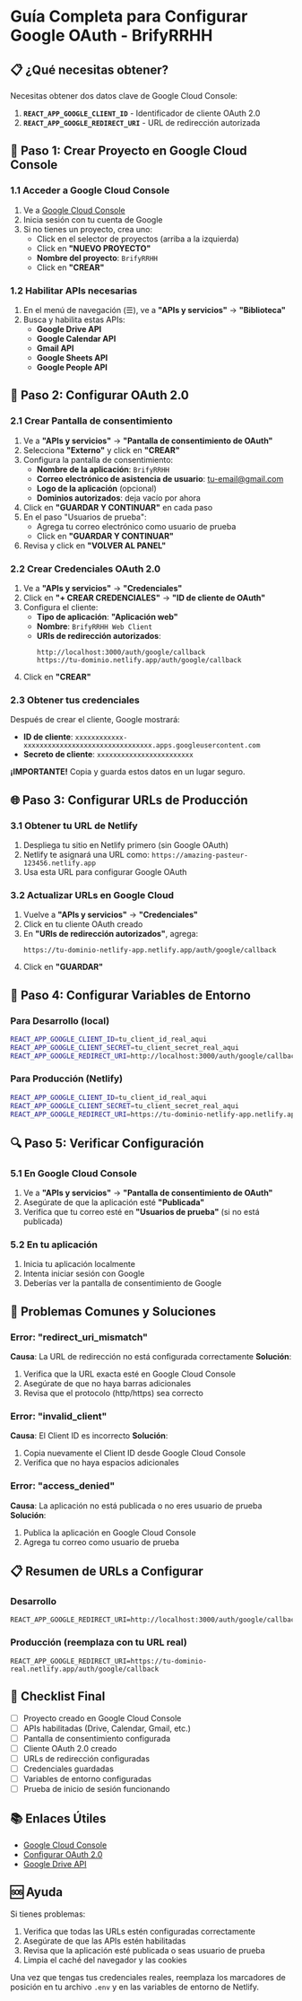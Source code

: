 # Guía Completa para Configurar Google OAuth - BrifyRRHH

## 📋 ¿Qué necesitas obtener?

Necesitas obtener dos datos clave de Google Cloud Console:

1. **`REACT_APP_GOOGLE_CLIENT_ID`** - Identificador de cliente OAuth 2.0
2. **`REACT_APP_GOOGLE_REDIRECT_URI`** - URL de redirección autorizada

## 🔧 Paso 1: Crear Proyecto en Google Cloud Console

### 1.1 Acceder a Google Cloud Console
1. Ve a [Google Cloud Console](https://console.cloud.google.com)
2. Inicia sesión con tu cuenta de Google
3. Si no tienes un proyecto, crea uno:
   - Click en el selector de proyectos (arriba a la izquierda)
   - Click en **"NUEVO PROYECTO"**
   - **Nombre del proyecto**: `BrifyRRHH`
   - Click en **"CREAR"**

### 1.2 Habilitar APIs necesarias
1. En el menú de navegación (☰), ve a **"APIs y servicios"** → **"Biblioteca"**
2. Busca y habilita estas APIs:
   - **Google Drive API**
   - **Google Calendar API**
   - **Gmail API**
   - **Google Sheets API**
   - **Google People API**

## 🔐 Paso 2: Configurar OAuth 2.0

### 2.1 Crear Pantalla de consentimiento
1. Ve a **"APIs y servicios"** → **"Pantalla de consentimiento de OAuth"**
2. Selecciona **"Externo"** y click en **"CREAR"**
3. Configura la pantalla de consentimiento:
   - **Nombre de la aplicación**: `BrifyRRHH`
   - **Correo electrónico de asistencia de usuario**: tu-email@gmail.com
   - **Logo de la aplicación** (opcional)
   - **Dominios autorizados**: deja vacío por ahora
4. Click en **"GUARDAR Y CONTINUAR"** en cada paso
5. En el paso "Usuarios de prueba":
   - Agrega tu correo electrónico como usuario de prueba
   - Click en **"GUARDAR Y CONTINUAR"**
6. Revisa y click en **"VOLVER AL PANEL"**

### 2.2 Crear Credenciales OAuth 2.0
1. Ve a **"APIs y servicios"** → **"Credenciales"**
2. Click en **"+ CREAR CREDENCIALES"** → **"ID de cliente de OAuth"**
3. Configura el cliente:
   - **Tipo de aplicación**: **"Aplicación web"**
   - **Nombre**: `BrifyRRHH Web Client`
   - **URIs de redirección autorizados**:
     ```
     http://localhost:3000/auth/google/callback
     https://tu-dominio.netlify.app/auth/google/callback
     ```
4. Click en **"CREAR"**

### 2.3 Obtener tus credenciales
Después de crear el cliente, Google mostrará:
- **ID de cliente**: `xxxxxxxxxxxx-xxxxxxxxxxxxxxxxxxxxxxxxxxxxxxxx.apps.googleusercontent.com`
- **Secreto de cliente**: `xxxxxxxxxxxxxxxxxxxxxxxx`

**¡IMPORTANTE!** Copia y guarda estos datos en un lugar seguro.

## 🌐 Paso 3: Configurar URLs de Producción

### 3.1 Obtener tu URL de Netlify
1. Despliega tu sitio en Netlify primero (sin Google OAuth)
2. Netlify te asignará una URL como: `https://amazing-pasteur-123456.netlify.app`
3. Usa esta URL para configurar Google OAuth

### 3.2 Actualizar URLs en Google Cloud
1. Vuelve a **"APIs y servicios"** → **"Credenciales"**
2. Click en tu cliente OAuth creado
3. En **"URIs de redirección autorizados"**, agrega:
   ```
   https://tu-dominio-netlify-app.netlify.app/auth/google/callback
   ```
4. Click en **"GUARDAR"**

## 📝 Paso 4: Configurar Variables de Entorno

### Para Desarrollo (local)
```bash
REACT_APP_GOOGLE_CLIENT_ID=tu_client_id_real_aqui
REACT_APP_GOOGLE_CLIENT_SECRET=tu_client_secret_real_aqui
REACT_APP_GOOGLE_REDIRECT_URI=http://localhost:3000/auth/google/callback
```

### Para Producción (Netlify)
```bash
REACT_APP_GOOGLE_CLIENT_ID=tu_client_id_real_aqui
REACT_APP_GOOGLE_CLIENT_SECRET=tu_client_secret_real_aqui
REACT_APP_GOOGLE_REDIRECT_URI=https://tu-dominio-netlify-app.netlify.app/auth/google/callback
```

## 🔍 Paso 5: Verificar Configuración

### 5.1 En Google Cloud Console
1. Ve a **"APIs y servicios"** → **"Pantalla de consentimiento de OAuth"**
2. Asegúrate de que la aplicación esté **"Publicada"**
3. Verifica que tu correo esté en **"Usuarios de prueba"** (si no está publicada)

### 5.2 En tu aplicación
1. Inicia tu aplicación localmente
2. Intenta iniciar sesión con Google
3. Deberías ver la pantalla de consentimiento de Google

## 🚨 Problemas Comunes y Soluciones

### Error: "redirect_uri_mismatch"
**Causa**: La URL de redirección no está configurada correctamente
**Solución**: 
1. Verifica que la URL exacta esté en Google Cloud Console
2. Asegúrate de que no haya barras adicionales
3. Revisa que el protocolo (http/https) sea correcto

### Error: "invalid_client"
**Causa**: El Client ID es incorrecto
**Solución**: 
1. Copia nuevamente el Client ID desde Google Cloud Console
2. Verifica que no haya espacios adicionales

### Error: "access_denied"
**Causa**: La aplicación no está publicada o no eres usuario de prueba
**Solución**: 
1. Publica la aplicación en Google Cloud Console
2. Agrega tu correo como usuario de prueba

## 📋 Resumen de URLs a Configurar

### Desarrollo
```
REACT_APP_GOOGLE_REDIRECT_URI=http://localhost:3000/auth/google/callback
```

### Producción (reemplaza con tu URL real)
```
REACT_APP_GOOGLE_REDIRECT_URI=https://tu-dominio-real.netlify.app/auth/google/callback
```

## 🎯 Checklist Final

- [ ] Proyecto creado en Google Cloud Console
- [ ] APIs habilitadas (Drive, Calendar, Gmail, etc.)
- [ ] Pantalla de consentimiento configurada
- [ ] Cliente OAuth 2.0 creado
- [ ] URLs de redirección configuradas
- [ ] Credenciales guardadas
- [ ] Variables de entorno configuradas
- [ ] Prueba de inicio de sesión funcionando

## 📚 Enlaces Útiles

- [Google Cloud Console](https://console.cloud.google.com)
- [Configurar OAuth 2.0](https://developers.google.com/identity/protocols/oauth2)
- [Google Drive API](https://developers.google.com/drive/api/guides/about-sdk)

## 🆘 Ayuda

Si tienes problemas:
1. Verifica que todas las URLs estén configuradas correctamente
2. Asegúrate de que las APIs estén habilitadas
3. Revisa que la aplicación esté publicada o seas usuario de prueba
4. Limpia el caché del navegador y las cookies

Una vez que tengas tus credenciales reales, reemplaza los marcadores de posición en tu archivo `.env` y en las variables de entorno de Netlify.